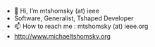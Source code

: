 - 👋 Hi, I’m mtshomsky (at) ieee
- Software, Generalist, Tshaped Developer
- 📫 How to reach me : mtshomsky (at) ieee.org
- http://www.michaeltshomsky.org

<!---
mtshomskyieee/mtshomskyieee is a ✨ special ✨ repository because its `README.md` (this file) appears on your GitHub profile.
You can click the Preview link to take a look at your changes.
--->
